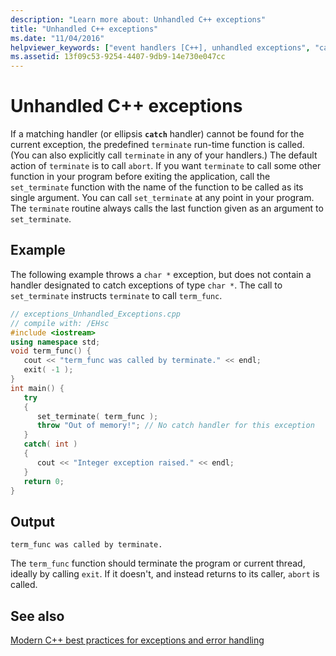 ```yaml
---
description: "Learn more about: Unhandled C++ exceptions"
title: "Unhandled C++ exceptions"
ms.date: "11/04/2016"
helpviewer_keywords: ["event handlers [C++], unhandled exceptions", "catch keyword [C++], handler not found", "exceptions [C++], unhandled", "C++ exception handling, unhandled exceptions", "unhandled exceptions [C++]"]
ms.assetid: 13f09c53-9254-4407-9db9-14e730e047cc
---
```

# Unhandled C++ exceptions

If a matching handler (or ellipsis **`catch`** handler) cannot be found for the current exception, the predefined `terminate` run-time function is called. (You can also explicitly call `terminate` in any of your handlers.) The default action of `terminate` is to call `abort`. If you want `terminate` to call some other function in your program before exiting the application, call the `set_terminate` function with the name of the function to be called as its single argument. You can call `set_terminate` at any point in your program. The `terminate` routine always calls the last function given as an argument to `set_terminate`.

## Example

The following example throws a `char *` exception, but does not contain a handler designated to catch exceptions of type `char *`. The call to `set_terminate` instructs `terminate` to call `term_func`.

```cpp
// exceptions_Unhandled_Exceptions.cpp
// compile with: /EHsc
#include <iostream>
using namespace std;
void term_func() {
   cout << "term_func was called by terminate." << endl;
   exit( -1 );
}
int main() {
   try
   {
      set_terminate( term_func );
      throw "Out of memory!"; // No catch handler for this exception
   }
   catch( int )
   {
      cout << "Integer exception raised." << endl;
   }
   return 0;
}
```

## Output

```Output
term_func was called by terminate.
```

The `term_func` function should terminate the program or current thread, ideally by calling `exit`. If it doesn't, and instead returns to its caller, `abort` is called.

## See also

[Modern C++ best practices for exceptions and error handling](../cpp/errors-and-exception-handling-modern-cpp.md)

